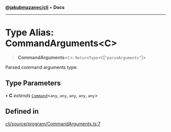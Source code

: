 [**@jakubmazanec/cli**](../README.md) • **Docs**

---

# Type Alias: CommandArguments\<C\>

> **CommandArguments**\<`C`\>: `ReturnType`\<`C`\[`"parseArguments"`\]\>

Parsed command arguments type.

## Type Parameters

• **C** _extends_ [`Command`](../classes/Command.md)\<`any`, `any`, `any`, `any`, `any`\>

## Defined in

[cli/source/program/CommandArguments.ts:7](https://github.com/jakubmazanec/tools/blob/a5f92f7f2969c6804808173bd093f7dbafca1b9f/packages/cli/source/program/CommandArguments.ts#L7)
